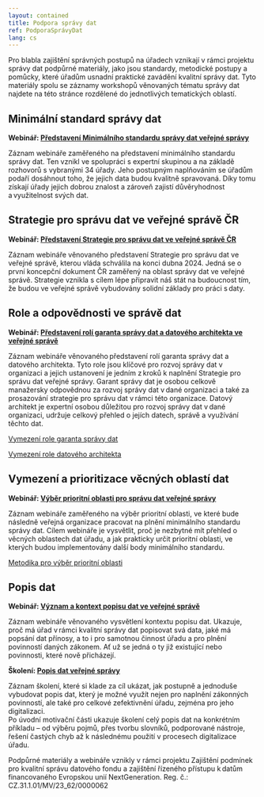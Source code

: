 ```yaml
---
layout: contained
title: Podpora správy dat
ref: PodporaSprávyDat
lang: cs
---
```


Pro blabla zajištění správných postupů na úřadech vznikají v rámci projektu správy dat podpůrné materiály, jako jsou standardy, metodické postupy a pomůcky, které úřadům usnadní praktické zavádění kvalitní správy dat.
Tyto materiály spolu se záznamy workshopů věnovaných tématu správy dat najdete na této stránce rozdělené do jednotlivých tematických oblastí.

## Minimální standard správy dat

**Webinář: [Představení Minimálního standardu správy dat veřejné správy]**

Záznam webináře zaměřeného na představení minimálního standardu správy dat. 
Ten vznikl ve spolupráci s expertní skupinou a na základě rozhovorů s vybranými 34 úřady. 
Jeho postupným naplňováním se úřadům podaří dosáhnout toho, že jejich data budou kvalitně spravovaná. 
Díky tomu získají úřady jejich dobrou znalost a zároveň zajistí důvěryhodnost a využitelnost svých dat. 

## Strategie pro správu dat ve veřejné správě ČR

**Webinář: [Představení Strategie pro správu dat ve veřejné správě ČR]** 

Záznam webináře věnovaného představení Strategie pro správu dat ve veřejné správě, kterou vláda schválila na konci dubna 2024.
Jedná se o první koncepční dokument ČR zaměřený na oblast správy dat ve veřejné správě. 
Strategie vznikla s cílem lépe připravit náš stát na budoucnost tím, že budou ve veřejné správě vybudovány solidní základy pro práci s daty. 
 
## Role a odpovědnosti ve správě dat

**Webinář: [Představení rolí garanta správy dat a datového architekta ve veřejné správě]** 

Záznam webináře věnovaného představení rolí garanta správy dat a datového architekta. Tyto role jsou klíčové pro rozvoj správy dat v organizaci a jejich ustanovení je jedním z kroků k naplnění Strategie pro správu dat veřejné správy. 
Garant správy dat je osobou celkově manažersky odpovědnou za rozvoj správy dat v dané organizaci a také za prosazování strategie pro správu dat v rámci této organizace. 
Datový architekt je expertní osobou důležitou pro rozvoj správy dat v dané organizaci, udržuje celkový přehled o jejích datech, správě a využívání těchto dat. 

[Vymezení role garanta správy dat]

[Vymezení role datového architekta]

 
## Vymezení a prioritizace věcných oblastí dat

**Webinář: [Výběr prioritní oblasti pro správu dat veřejné správy]** 

Záznam webináře zaměřeného na výběr prioritní oblasti, ve které bude následně veřejná organizace pracovat na plnění minimálního standardu správy dat. 
Cílem webináře je vysvětlit, proč je nezbytné mít přehled o věcných oblastech dat úřadu, a jak prakticky určit prioritní oblasti, ve kterých budou implementovány další body minimálního standardu. 
 
[Metodika pro výběr prioritní oblasti]

## Popis dat

**Webinář: [Význam a kontext popisu dat ve veřejné správě]** 

Záznam webináře věnovaného vysvětlení kontextu popisu dat.  Ukazuje, proč má úřad v rámci kvalitní správy dat popisovat svá data, jaké má popsání dat přínosy, a to i pro samotnou činnost úřadu a pro plnění povinností daných zákonem. Ať už se jedná o ty již existující nebo povinnosti, které nově přicházejí. 
 
**Školení: [Popis dat veřejné správy]** 

Záznam školení, které si klade za cíl ukázat, jak postupně a jednoduše vybudovat popis dat, který je možné využít nejen pro naplnění zákonných povinností, ale také pro celkové zefektivnění úřadu, zejména pro jeho digitalizaci.  
Po úvodní motivační části ukazuje školení celý popis dat na konkrétním příkladu – od výběru pojmů, přes tvorbu slovníků, podporované nástroje, řešení častých chyb až k následnému použití v procesech digitalizace úřadu.  



Podpůrné materiály a webináře vznikly v rámci projektu Zajištění podmínek pro kvalitní správu datového fondu a zajištění řízeného přístupu k datům financovaného Evropskou unií NextGeneration. Reg. č.: CZ.31.1.01/MV/23_62/0000062 


[Představení Minimálního standardu správy dat veřejné správy]: https://youtu.be/K-sC8c1ugA8?si=HRbH-2xSiugUpjVq "Představení Minimálního standardu správy dat veřejné správy"
[Představení Strategie pro správu dat ve veřejné správě ČR]: https://youtu.be/4o0abpHg1ew?si=daxZyOgfpXj5XtO4 "Představení Strategie pro správu dat ve veřejné správě ČR" 
[Představení rolí garanta správy dat a datového architekta ve veřejné správě]: https://youtu.be/tcNr-6bpr6M?si=DtlqCTzRPEHu7ZOr "Představení rolí garanta správy dat a datového architekta ve veřejné správě"
[Vymezení role garanta správy dat]: ../../přílohy/články/projekt-DIA-pomůže-úřadům-zlepšit-správu-dat/Role%20Garant%20správy%20dat.pdf "Vymezení role garanta správy dat"
[Vymezení role datového architekta]: ../../přílohy/články/projekt-DIA-pomůže-úřadům-zlepšit-správu-dat/Role%20Datový%20architekt.pdf "Vymezení role datového architekta"
[Výběr prioritní oblasti pro správu dat veřejné správy]: https://youtu.be/OQxdmktKYB8?si=4iAZcuvxIT0M2DJS "Výběr prioritní oblasti pro správu dat veřejné správy"
[Metodika pro výběr prioritní oblasti]: ../../přílohy/správa-dat/Vymezení%20a%20prioritazice%20oblastí.pdf "Metodika pro výběr prioritní oblasti" 
[Význam a kontext popisu dat ve veřejné správě]: https://youtu.be/c1yIKJPUNYI?si=B5g3XHpNtpCCgn8y "Význam a kontext popisu dat ve veřejné správě"
[Popis dat veřejné správy]: https://youtu.be/H__fZeszjGQ?si=GTe1uE-_igcvVDMh "Popis dat veřejné správy"
